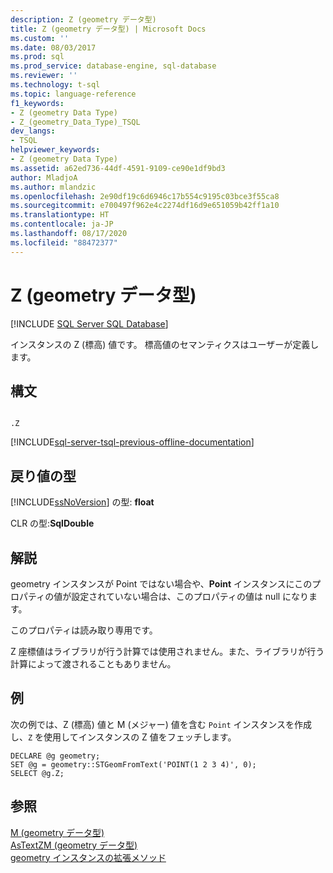 ```yaml
---
description: Z (geometry データ型)
title: Z (geometry データ型) | Microsoft Docs
ms.custom: ''
ms.date: 08/03/2017
ms.prod: sql
ms.prod_service: database-engine, sql-database
ms.reviewer: ''
ms.technology: t-sql
ms.topic: language-reference
f1_keywords:
- Z (geometry Data Type)
- Z_(geometry_Data_Type)_TSQL
dev_langs:
- TSQL
helpviewer_keywords:
- Z (geometry Data Type)
ms.assetid: a62ed736-44df-4591-9109-ce90e1df9bd3
author: MladjoA
ms.author: mlandzic
ms.openlocfilehash: 2e90df19c6d6946c17b554c9195c03bce3f55ca8
ms.sourcegitcommit: e700497f962e4c2274df16d9e651059b42ff1a10
ms.translationtype: HT
ms.contentlocale: ja-JP
ms.lasthandoff: 08/17/2020
ms.locfileid: "88472377"
---
```

# <a name="z-geometry-data-type"></a>Z (geometry データ型)
[!INCLUDE [SQL Server SQL Database](../../includes/applies-to-version/sql-asdb.md)]

インスタンスの Z (標高) 値です。 標高値のセマンティクスはユーザーが定義します。
  
## <a name="syntax"></a>構文  
  
```  
  
.Z  
```  
  
[!INCLUDE[sql-server-tsql-previous-offline-documentation](../../includes/sql-server-tsql-previous-offline-documentation.md)]

## <a name="return-types"></a>戻り値の型
 [!INCLUDE[ssNoVersion](../../includes/ssnoversion-md.md)] の型: **float**  
  
 CLR の型:**SqlDouble**  
  
## <a name="remarks"></a>解説  
 geometry インスタンスが Point ではない場合や、**Point** インスタンスにこのプロパティの値が設定されていない場合は、このプロパティの値は null になります。  
  
 このプロパティは読み取り専用です。  
  
 Z 座標値はライブラリが行う計算では使用されません。また、ライブラリが行う計算によって渡されることもありません。  
  
## <a name="examples"></a>例  
 次の例では、Z (標高) 値と M (メジャー) 値を含む `Point` インスタンスを作成し、`Z` を使用してインスタンスの Z 値をフェッチします。  
  
```  
DECLARE @g geometry;  
SET @g = geometry::STGeomFromText('POINT(1 2 3 4)', 0);  
SELECT @g.Z;  
```  
  
## <a name="see-also"></a>参照  
 [M &#40;geometry データ型&#41;](../../t-sql/spatial-geometry/m-geometry-data-type.md)   
 [AsTextZM &#40;geometry データ型&#41;](../../t-sql/spatial-geometry/astextzm-geometry-data-type.md)   
 [geometry インスタンスの拡張メソッド](../../t-sql/spatial-geometry/extended-methods-on-geometry-instances.md)  
  
  

